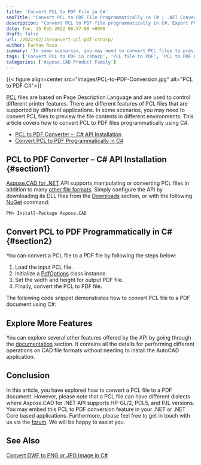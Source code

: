 ```yaml
---
title: 'Convert PCL to PDF File in C#'
seoTitle: "Convert PCL to PDF File Programmatically in C# | .NET Converter"
description: "Convert PCL to PDF file programmatically in C#. Export PCL files in HP-GL/2, PCL5, and PJL versions in .NET or .NET Core applications."
date: Tue, 15 Feb 2022 08:57:00 +0000
draft: false
url: /2022/02/15/convert-pcl-pdf-csharp/
author: Farhan Raza
summary: 'In some scenarios, you may need to convert PCL files to preview the file contents in different environments. This article covers **how to convert PCL to PDF files programmatically using C#**.'
tags: ['Convert PCL to PDF in csharp', 'PCL file to PDF', 'PCL to PDF File', 'PCL to PDF in csharp']
categories: ['Aspose.CAD Product Family']
---
```




{{< figure align=center src="images/PCL-to-PDF-Conversion.jpg" alt="PCL to PDF C#">}}


[PCL][1] files are based on Page Description Language and are used to control different printer features. There are different features of PCL files that are supported by different applications. In some scenarios, you may need to convert PCL files to preview the file contents in different environments. This article covers how to convert PCL to PDF files programmatically using C#.

*   [PCL to PDF Converter –  C# API Installation][2]
*   [Convert PCL to PDF Programmatically in C#][3]

## PCL to PDF Converter – C# API Installation {#section1}

[Aspose.CAD for .NET][4] API supports manipulating or converting PCL files in addition to many [other file formats][5]. Simply configure the API by downloading its DLL files from the [Downloads][6] section, or with the following [NuGet][7] command:

```
PM> Install-Package Aspose.CAD
```

## Convert PCL to PDF Programmatically in C# {#section2}

You can convert a PCL file to a PDF file by following the steps below:

1.  Load the input PCL file.
2.  Initialize a [PdfOptions][8] class instance.
3.  Set the width and height for output PDF file.
4.  Finally, convert the PCL to PDF file.

The following code snippet demonstrates how to convert PCL file to a PDF document using C#:



## Explore More Features

You can explore several other features offered by the API by going through the [documentation][9] section. It contains all the details for performing different operations on CAD file formats without needing to install the AutoCAD application.

## Conclusion

In this article, you have explored how to convert a PCL file to a PDF document. However, please note that a PCL file can have different dialects where Aspose.CAD for .NET API supports HP-GL/2, PCL5, and PJL versions. You may embed this PCL to PDF conversion feature in your .NET or .NET Core based applications. Furthermore, please feel free to get in touch with us via the [forum][10]. We will be happy to assist you.

## See Also

[Convert DWF to PNG or JPG Image in C#][11]




[1]: https://docs.fileformat.com/page-description-language/pcl/
[2]: #section1
[3]: #section2
[4]: https://products.aspose.com/cad/net
[5]: https://docs.aspose.com/cad/net/supported-file-formats/
[6]: https://downloads.aspose.com/cad/net
[7]: https://www.nuget.org/packages/Aspose.CAD/
[8]: https://apireference.aspose.com/cad/net/aspose.cad.imageoptions/pdfoptions
[9]: https://docs.aspose.com/cad/net/
[10]: https://forum.aspose.com/c/cad
[11]: https://blog.aspose.com/2022/01/30/convert-dwf-to-png-jpg-image-csharp/




